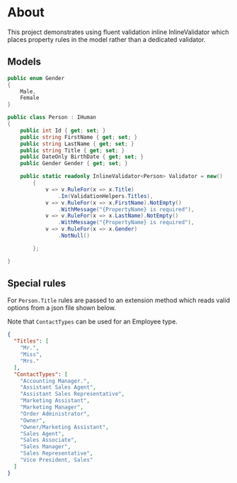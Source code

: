 ﻿# About

This project demonstrates using fluent validation inline InlineValidator which places property rules in the model rather than a dedicated validator.

## Models

```csharp
public enum Gender
{
    Male,
    Female
}

public class Person : IHuman
{
    public int Id { get; set; }
    public string FirstName { get; set; }
    public string LastName { get; set; }
    public string Title { get; set; }
    public DateOnly BirthDate { get; set; }
    public Gender Gender { get; set; }

    public static readonly InlineValidator<Person> Validator = new()
        {
            v => v.RuleFor(x => x.Title)
                .In(ValidationHelpers.Titles),
            v => v.RuleFor(x => x.FirstName).NotEmpty()
                .WithMessage("{PropertyName} is required"),
            v => v.RuleFor(x => x.LastName).NotEmpty()
                .WithMessage("{PropertyName} is required"),
            v => v.RuleFor(x => x.Gender)
                .NotNull()

        };

}
```

## Special rules

For `Person.Title` rules are passed to an extension method which reads valid options from a json file shown below.

Note that `ContactTypes` can be used for an Employee type.

```json
{
  "Titles": [
    "Mr.",
    "Miss",
    "Mrs."
  ],
  "ContactTypes": [
    "Accounting Manager.",
    "Assistant Sales Agent",
    "Assistant Sales Representative",
    "Marketing Assistant",
    "Marketing Manager",
    "Order Administrator",
    "Owner",
    "Owner/Marketing Assistant",
    "Sales Agent",
    "Sales Associate",
    "Sales Manager",
    "Sales Representative",
    "Vice President, Sales"
  ]
}
```